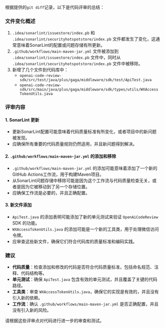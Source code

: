 根据提供的`git diff`记录，以下是代码评审的总结：

### 文件变化概述

1. `.idea/sonarlint/issuestore/index.pb` 和 `.idea/sonarlint/securityhotspotstore/index.pb` 文件都发生了变化，这通常意味着SonarLint的配置或问题存储有所更新。
2. `.github/workflows/main-maven-jar.yml` 文件被添加到 `.idea/sonarlint/issuestore/index.pb` 文件中，同时从 `.idea/sonarlint/securityhotspotstore/index.pb` 文件中被移除。
3. 新增了几个文件到代码库中：
   - `openai-code-review-sdk/src/test/java/plus/gaga/middleware/sdk/test/ApiTest.java`
   - `openai-code-review-sdk/src/main/java/plus/gaga/middleware/sdk/types/utils/WXAccessTokenUtils.java`

### 评审内容

#### 1. SonarLint 更新
- 更新SonarLint配置可能意味着代码质量标准有所变化，或者项目中的新问题被发现。
- 应确保所有重要的代码质量规则仍然适用，并且新问题得到解决。

#### 2. `.github/workflows/main-maven-jar.yml` 的添加和移除
- `.github/workflows/main-maven-jar.yml` 的添加可能意味着添加了一个新的GitHub Actions工作流，用于构建Maven项目。
- 从SonarLint问题存储中移除可能是因为这个工作流与代码质量检查无关，或者是因为它被移动到了另一个存储位置。
- 应确保工作流是必要的，并且正确配置。

#### 3. 新文件添加
- `ApiTest.java` 的添加表明可能添加了新的单元测试来验证 `OpenAiCodeReview` SDK 的功能。
- `WXAccessTokenUtils.java` 的添加可能是一个新的工具类，用于处理微信访问令牌。
- 应审查这些新文件，确保它们符合代码库的质量标准和编码实践。

### 建议

- **代码质量**：检查添加和修改的代码是否符合代码质量标准，包括命名规范、注释、代码结构等。
- **单元测试**：确保 `ApiTest.java` 包含有效的单元测试，并且覆盖了关键的代码路径。
- **工具类**：审查 `WXAccessTokenUtils.java`，确保它的实现是有效的，并且没有引入新的依赖。
- **工作流**：确认 `.github/workflows/main-maven-jar.yml` 是否正确配置，并且没有引入新的风险。

请根据这些评审点对代码进行进一步的审查和测试。